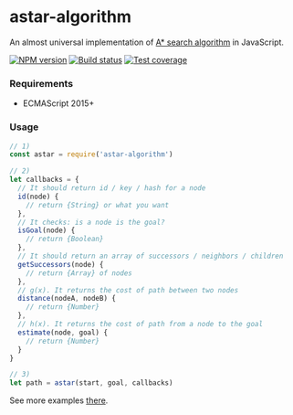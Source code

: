 
# astar-algorithm

An almost universal implementation of [A* search algorithm](https://en.wikipedia.org/wiki/A*_search_algorithm#Example) in JavaScript.

[![NPM version][npm-image]][npm-url]
[![Build status][travis-image]][travis-url]
[![Test coverage][coveralls-image]][coveralls-url]

### Requirements
+ ECMAScript 2015+

### Usage
```js
// 1)
const astar = require('astar-algorithm')

// 2)
let callbacks = {
  // It should return id / key / hash for a node
  id(node) {
    // return {String} or what you want
  },
  // It checks: is a node is the goal?
  isGoal(node) {
    // return {Boolean}
  },
  // It should return an array of successors / neighbors / children
  getSuccessors(node) {
    // return {Array} of nodes
  },
  // g(x). It returns the cost of path between two nodes
  distance(nodeA, nodeB) {
    // return {Number}
  },
  // h(x). It returns the cost of path from a node to the goal
  estimate(node, goal) {
    // return {Number}
  }
}

// 3)
let path = astar(start, goal, callbacks)
```

See more examples [there](test/index.js).

[npm-image]: https://img.shields.io/npm/v/astar-algorithm.svg?style=flat
[npm-url]: https://npmjs.org/package/astar-algorithm
[travis-image]: https://img.shields.io/travis/nervgh/astar-algorithm.svg?style=flat
[travis-url]: https://travis-ci.org/nervgh/astar-algorithm
[coveralls-image]: https://img.shields.io/coveralls/nervgh/astar-algorithm.svg?style=flat
[coveralls-url]: https://coveralls.io/r/nervgh/astar-algorithm?branch=master
